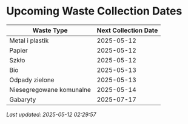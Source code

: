 # Upcoming Waste Collection Dates

| Waste Type | Next Collection Date |
|------------|----------------------|
| Metal i plastik | 2025-05-12 |
| Papier | 2025-05-12 |
| Szkło | 2025-05-12 |
| Bio | 2025-05-13 |
| Odpady zielone | 2025-05-13 |
| Niesegregowane komunalne | 2025-05-14 |
| Gabaryty | 2025-07-17 |


*Last updated: 2025-05-12 02:29:57*
